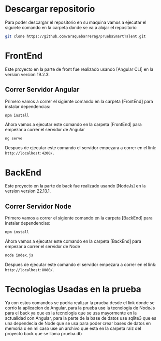 # Descargar repositorio

Para poder descargar el repositorio en su maquina vamos a ejecutar el siguiete comando en la carpeta donde se va a alojar el repositorio

```bash
git clone https://github.com/araquebarrerag/pruebaSmartTalent.git
```

# FrontEnd

Este proyecto en la parte de front fue realizado usando [Angular CLI] en la version version 19.2.3.

## Correr Servidor Angular

Primero vamos a correr el sigiente comando en la carpeta [FrontEnd] para instalar dependencias:

```bash
npm install
```
Ahora vamos a ejecutar este comando en la carpeta [FrontEnd] para empezar a correr el servidor de Angular

```bash
ng serve
```

Despues de ejecutar este comando el servidor empezara a correr en el link: `http://localhost:4200/`.

# BackEnd

Este proyecto en la parte de back fue realizado usando [NodeJs] en la version version 22.13.1.

## Correr Servidor Node

Primero vamos a correr el sigiente comando en la carpeta [BackEnd] para instalar dependencias:

```bash
npm install
```
Ahora vamos a ejecutar este comando en la carpeta [BackEnd] para empezar a correr el servidor de Node

```bash
node index.js
```

Despues de ejecutar este comando el servidor empezara a correr en el link: `http://localhost:8080/`.

# Tecnologias Usadas en la prueba

Ya con estos comandos se podria realizar la prueba desde el link donde se corrio la aplicacion de Angular, para la prueba use la tecnologia de NodeJs para el back
ya que es la tecnologia que se usa mayormente en la actualidad con Angular, para la parte de la base de datos use sqlite3 que es una dependecia de Node que se usa
para poder crear bases de datos en memoria o en mi caso use un archivo que esta en la carpeta raiz del proyecto back que se llama prueba.db
